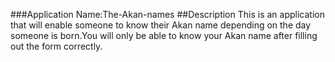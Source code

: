 ###Application Name:The-Akan-names
##Description
This is an application that will enable someone to know their Akan name depending on the day someone is born.You will only be able to know your Akan name after filling out the form correctly.
<!-- ##Author:RACHEL AKINYI OWUOR
##Live Link


##Technologies Used
I used:
HTML
CSS
Javascript
##Support and contact details
If you have any issues, or have questions, ideas or concerns you can contact me via email-address-owuorrachel@gmail.com

##License
Permission is hereby granted, free of charge, to any person obtaining a copy of this software and associated documentation files (the "Software"), to deal in the Software without restriction, including without limitation the rights to use, copy, modify, merge, publish, distribute, sublicense, and/or sell copies of the Software, and to permit persons to whom the Software is furnished to do so, subject to the following conditions:
The above copyright notice and this permission notice shall be included in all copies or substantial portions of the Software.
THE SOFTWARE IS PROVIDED "AS IS", WITHOUT WARRANTY OF ANY KIND, EXPRESS OR IMPLIED, INCLUDING BUT NOT LIMITED TO THE WARRANTIES OF MERCHANTABILITY, FITNESS FOR A PARTICULAR PURPOSE AND NONINFRINGEMENT. IN NO EVENT SHALL THE AUTHORS OR COPYRIGHT HOLDERS BE LIABLE FOR ANY CLAIM, DAMAGES OR OTHER LIABILITY, WHETHER IN AN ACTION OF CONTRACT, TORT OR OTHERWISE, ARISING FROM, OUT OF OR IN CONNECTION WITH THE SOFTWARE OR THE USE OR OTHER DEALINGS IN THE SOFTWARE.Copyright (c) 2020 Rachel Akinyi Owuor -->